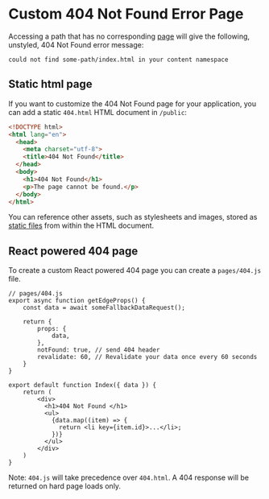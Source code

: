 # Custom 404 Not Found Error Page

Accessing a path that has no corresponding [page](/docs/pages) will give the following, unstyled, 404 Not Found error message:

```
could not find some-path/index.html in your content namespace
```

## Static html page

If you want to customize the 404 Not Found page for your application, you can add a static `404.html` HTML document in `/public`:

```html
<!DOCTYPE html>
<html lang="en">
  <head>
    <meta charset="utf-8">
    <title>404 Not Found</title>
  </head>
  <body>
    <h1>404 Not Found</h1>
    <p>The page cannot be found.</p>
  </body>
</html>
```

You can reference other assets, such as stylesheets and images, stored as [static files](/docs/static-file-serving) from within the HTML document.

## React powered 404 page

To create a custom React powered 404 page you can create a `pages/404.js` file.

```
// pages/404.js
export async function getEdgeProps() {
    const data = await someFallbackDataRequest();
    
    return {
        props: {
            data,
        },
        notFound: true, // send 404 header
        revalidate: 60, // Revalidate your data once every 60 seconds
    }
}

export default function Index({ data }) {
    return (
        <div>
          <h1>404 Not Found </h1>
          <ul>
            {data.map((item) => {
              return <li key={item.id}>...</li>;
            })}
          </ul>
        </div>
    )
}
```

Note: `404.js` will take precedence over `404.html`. A 404 response will be returned on hard page loads only.